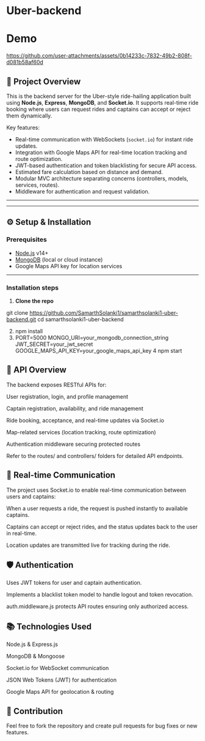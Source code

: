 # Uber-backend

# Demo 
https://github.com/user-attachments/assets/0b14233c-7832-49b2-808f-d081b58af60d

## 🚗 Project Overview

This is the backend server for the Uber-style ride-hailing application built using **Node.js**, **Express**, **MongoDB**, and **Socket.io**. It supports real-time ride booking where users can request rides and captains can accept or reject them dynamically.

Key features:
- Real-time communication with WebSockets (`socket.io`) for instant ride updates.
- Integration with Google Maps API for real-time location tracking and route optimization.
- JWT-based authentication and token blacklisting for secure API access.
- Estimated fare calculation based on distance and demand.
- Modular MVC architecture separating concerns (controllers, models, services, routes).
- Middleware for authentication and request validation.

---

---

## ⚙️ Setup & Installation

### Prerequisites

- [Node.js](https://nodejs.org/) v14+
- [MongoDB](https://www.mongodb.com/) (local or cloud instance)
- Google Maps API key for location services

---

### Installation steps

1. **Clone the repo**


git clone https://github.com/SamarthSolanki1/samarthsolanki1-uber-backend.git
cd samarthsolanki1-uber-backend

 2. npm install
 3. PORT=5000
MONGO_URI=your_mongodb_connection_string
JWT_SECRET=your_jwt_secret
GOOGLE_MAPS_API_KEY=your_google_maps_api_key
 4 npm start


## 🔌 API Overview
The backend exposes RESTful APIs for:

User registration, login, and profile management

Captain registration, availability, and ride management

Ride booking, acceptance, and real-time updates via Socket.io

Map-related services (location tracking, route optimization)

Authentication middleware securing protected routes

Refer to the routes/ and controllers/ folders for detailed API endpoints.

## 🔄 Real-time Communication
The project uses Socket.io to enable real-time communication between users and captains:

When a user requests a ride, the request is pushed instantly to available captains.

Captains can accept or reject rides, and the status updates back to the user in real-time.

Location updates are transmitted live for tracking during the ride.

## 🛡️ Authentication
Uses JWT tokens for user and captain authentication.

Implements a blacklist token model to handle logout and token revocation.

auth.middleware.js protects API routes ensuring only authorized access.

 ## 📚 Technologies Used
Node.js & Express.js

MongoDB & Mongoose

Socket.io for WebSocket communication

JSON Web Tokens (JWT) for authentication

Google Maps API for geolocation & routing

## 🤝 Contribution
Feel free to fork the repository and create pull requests for bug fixes or new features.





